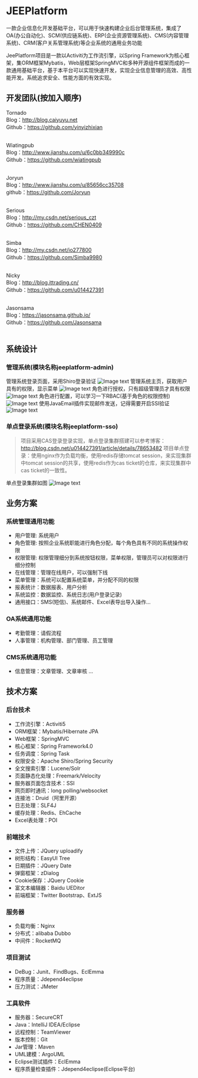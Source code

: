 # JEEPlatform
一款企业信息化开发基础平台，可以用于快速构建企业后台管理系统，集成了OA(办公自动化)、SCM(供应链系统)、ERP(企业资源管理系统)、CMS(内容管理系统)、CRM(客户关系管理系统)等企业系统的通用业务功能

JeePlatform项目是一款以Activiti为工作流引擎，以Spring Framework为核心框架，集ORM框架Mybatis，Web层框架SpringMVC和多种开源组件框架而成的一款通用基础平台，基于本平台可以实现快速开发，实现企业信息管理的高效、高性能开发。系统追求安全、性能方面的有效实现。

## 开发团队(按加入顺序) ##

Tornado<br>
Blog：http://blog.caiyuyu.net<br>
Github：https://github.com/yinyizhixian<br><br>

Wiatingpub<br>
Blog：http://www.jianshu.com/u/6c0bb349990c<br>
Github：https://github.com/wiatingpub<br><br>

Joryun<br>
Blog：http://www.jianshu.com/u/85656cc35708<br>
github：https://github.com/Joryun<br><br>

Serious<br>
Blog：http://my.csdn.net/serious_czt<br>
Github：https://github.com/CHEN0409<br><br>

Simba<br>
Blog：http://my.csdn.net/io277800<br>
Github：https://github.com/Simba9980<br><br>

Nicky<br>
Blog：http://blog.ittrading.cn/<br>
Github：https://github.com/u014427391<br><br>

Jasonsama<br>
Blog：https://jasonsama.github.io/<br>
Github：https://github.com/Jasonsama<br><br>


## 系统设计
### 管理系统(模块名称jeeplatform-admin)
管理系统登录页面，采用Shiro登录验证
![Image text](https://github.com/u014427391/jeeplatform/raw/master/screenshot/管理系统登录页面.png)
管理系统主页，获取用户具有的权限，显示菜单
![Image text](https://github.com/u014427391/jeeplatform/raw/master/screenshot/管理系统主页.png)
角色进行授权，只有超级管理员才具有权限
![Image text](https://github.com/u014427391/jeeplatform/raw/master/screenshot/角色授权.png)
角色进行配置，可以学习一下RBAC(基于角色的权限控制)
![Image text](https://github.com/u014427391/jeeplatform/raw/master/screenshot/角色配置.png)
使用JavaEmail插件实现邮件发送，记得需要开启SSl验证
![Image text](https://github.com/u014427391/jeeplatform/raw/master/screenshot/发送邮件.png)

### 单点登录系统(模块名称jeeplatform-sso)
> 项目采用CAS登录登录实现，单点登录集群搭建可以参考博客：
> http://blog.csdn.net/u014427391/article/details/78653482
> 项目单点登录：使用nginx作为负载均衡，使用redis存储tomcat session，来实现集群中tomcat session的共享，使用redis作为cas ticket的仓库，来实现集群中cas ticket的一致性。

单点登录集群如图
![Image text](https://github.com/u014427391/jeeplatform/raw/master/screenshot/单点登录集群.png)


## 业务方案 ##
### 系统管理通用功能 ####
* 用户管理: 系统用户
* 角色管理: 按照企业系统职能进行角色分配，每个角色具有不同的系统操作权限
* 权限管理: 权限管理细分到系统按钮权限，菜单权限，管理员可以对权限进行细分控制
* 在线管理：管理在线用户，可以强制下线
* 菜单管理：系统可以配置系统菜单，并分配不同的权限
* 报表统计：数据报表、用户分析
* 系统监控：数据监控、系统日志(用户登录记录)
* 通用接口：SMS(短信)、系统邮件、Excel表导出导入操作...
### OA系统通用功能 ###
* 考勤管理：请假流程
* 人事管理：机构管理、部门管理、员工管理

### CMS系统通用功能 ###
* 信息管理：文章管理、文章审核
...

## 技术方案 ##
### 后台技术 ###
* 工作流引擎：Activiti5
* ORM框架：Mybatis/Hibernate JPA
* Web框架：SpringMVC
* 核心框架：Spring Framework4.0
* 任务调度：Spring Task
* 权限安全：Apache Shiro/Spring Security
* 全文搜索引擎：Lucene/Solr
* 页面静态化处理：Freemark/Velocity
* 服务器页面包含技术：SSI
* 网页即时通讯：long polling/websocket
* 连接池：Druid（阿里开源）
* 日志处理：SLF4J
* 缓存处理：Redis、EhCache
* Excel表处理：POI

### 前端技术 ###
* 文件上传：JQuery uploadify
* 树形结构：EasyUI Tree
* 日期插件：JQuery Date
* 弹窗框架：zDialog
* Cookie保存：JQuery Cookie
* 富文本编辑器：Baidu UEDitor
* 前端框架：Twitter Bootstrap、ExtJS

### 服务器 ####
* 负载均衡：Nginx
* 分布式：alibaba Dubbo
* 中间件：RocketMQ

### 项目测试 ###
* DeBug：Junit、FindBugs、EclEmma
* 程序质量：Jdepend4eclipse
* 压力测试：JMeter

### 工具软件 ###
* 服务器：SecureCRT
* Java：IntelliJ IDEA/Eclipse
* 远程控制：TeamViewer
* 版本控制：Git
* Jar管理：Maven
* UML建模：ArgoUML
* Eclipse测试插件：EclEmma
* 程序质量检查插件：Jdepend4eclipse(Eclipse平台)



